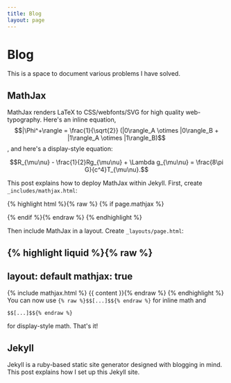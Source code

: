 ```yaml
---
title: Blog
layout: page
---
```


# Blog
This is a space to document various problems I have solved.

## MathJax
MathJax renders LaTeX to CSS/webfonts/SVG for high quality web-typography.
Here's an inline equation,
$$|\Phi^+\rangle = \frac{1}{\sqrt{2}} (|0\rangle_A \otimes |0\rangle_B + |1\rangle_A \otimes |1\rangle_B)$$,
and here's a display-style equation:

$$R_{\mu\nu} - \frac{1}{2}Rg_{\mu\nu} + \Lambda g_{\mu\nu} = \frac{8\pi G}{c^4}T_{\mu\nu}.$$


This post explains how to deploy MathJax within Jekyll. First, create ```_includes/mathjax.html```:

{% highlight html %}{% raw %}
{% if page.mathjax %}
<script type="text/javascript" async
  src="https://cdnjs.clouwdflare.com/ajax/libs/mathjax/2.7.5/MathJax.js?config=TeX-MML-AM_CHTML">
</script>
{% endif %}{% endraw %}
{% endhighlight %}

Then include MathJax in a layout. Create ```_layouts/page.html```:

{% highlight liquid %}{% raw %}
---
layout: default
mathjax: true
---
{% include mathjax.html %}
{{ content }}{% endraw %}
{% endhighlight %}
You can now use ```{% raw %}$$[...]$${% endraw %}``` for inline math and

```{% raw %}
$$[...]$${% endraw %}
```

for display-style math. That's it!


## Jekyll
Jekyll is a ruby-based static site generator designed with blogging in mind. This post explains how I set up this Jekyll site.
